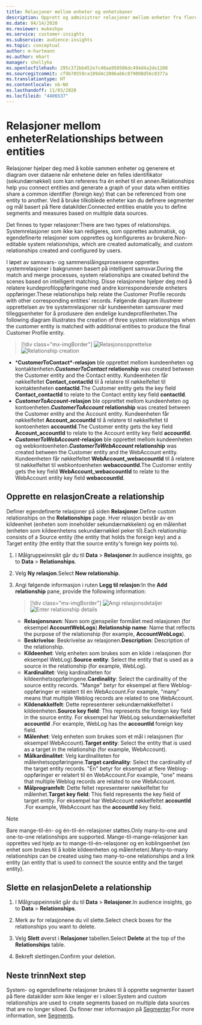 ```yaml
---
title: Relasjoner mellom enheter og enhetsbaner
description: Opprett og administrer relasjoner mellom enheter fra flere datakilder.
ms.date: 04/14/2020
ms.reviewer: mukeshpo
ms.service: customer-insights
ms.subservice: audience-insights
ms.topic: conceptual
author: m-hartmann
ms.author: mhart
manager: shellyha
ms.openlocfilehash: 295c372bb452e7c40aa950506dc494d4a2de1108
ms.sourcegitcommit: cf9b78559ca189d4c2086a66c879098d56c0377a
ms.translationtype: HT
ms.contentlocale: nb-NO
ms.lasthandoff: 11/03/2020
ms.locfileid: "4406537"
---
```

# <a name="relationships-between-entities"></a><span data-ttu-id="eef12-103">Relasjoner mellom enheter</span><span class="sxs-lookup"><span data-stu-id="eef12-103">Relationships between entities</span></span>

<span data-ttu-id="eef12-104">Relasjoner hjelper deg med å koble sammen enheter og generere et diagram over dataene når enhetene deler en felles identifikator (sekundærnøkkel) som kan refereres fra én enhet til en annen.</span><span class="sxs-lookup"><span data-stu-id="eef12-104">Relationships help you connect entities and generate a graph of your data when entities share a common identifier (foreign key) that can be referenced from one entity to another.</span></span> <span data-ttu-id="eef12-105">Ved å bruke tilkoblede enheter kan du definere segmenter og mål basert på flere datakilder.</span><span class="sxs-lookup"><span data-stu-id="eef12-105">Connected entities enable you to define segments and measures based on multiple data sources.</span></span>

<span data-ttu-id="eef12-106">Det finnes to typer relasjoner:</span><span class="sxs-lookup"><span data-stu-id="eef12-106">There are two types of relationships.</span></span> <span data-ttu-id="eef12-107">Systemrelasjoner som ikke kan redigeres, som opprettes automatisk, og egendefinerte relasjoner som opprettes og konfigureres av brukere.</span><span class="sxs-lookup"><span data-stu-id="eef12-107">Non-editable system relationships, which are created automatically, and custom relationships created and configured by users.</span></span>

<span data-ttu-id="eef12-108">I løpet av samsvars- og sammenslåingsprosessene opprettes systemrelasjoner i bakgrunnen basert på intelligent samsvar.</span><span class="sxs-lookup"><span data-stu-id="eef12-108">During the match and merge processes, system relationships are created behind the scenes based on intelligent matching.</span></span> <span data-ttu-id="eef12-109">Disse relasjonene hjelper deg med å relatere kundeprofiloppføringene med andre korresponderende enheters oppføringer.</span><span class="sxs-lookup"><span data-stu-id="eef12-109">These relationships help relate the Customer Profile records with other corresponding entities' records.</span></span> <span data-ttu-id="eef12-110">Følgende diagram illustrerer opprettelsen av tre systemrelasjoner når kundeenheten samsvarer med tilleggsenheter for å produsere den endelige kundeprofilenheten.</span><span class="sxs-lookup"><span data-stu-id="eef12-110">The following diagram illustrates the creation of three system relationships when the customer entity is matched with additional entities to produce the final Customer Profile entity.</span></span>

> [!div class="mx-imgBorder"]
> <span data-ttu-id="eef12-111">![Relasjonsopprettelse](media/relationships-entities-merge.png "Relasjonsopprettelse")</span><span class="sxs-lookup"><span data-stu-id="eef12-111">![Relationship creation](media/relationships-entities-merge.png "Relationship creation")</span></span>

- <span data-ttu-id="eef12-112">\***CustomerToContact\*-relasjon** ble opprettet mellom kundeenheten og kontaktenheten.</span><span class="sxs-lookup"><span data-stu-id="eef12-112">***CustomerToContact* relationship** was created between the Customer entity and the Contact entity.</span></span> <span data-ttu-id="eef12-113">Kundeenheten får nøkkelfeltet **Contact_contactId** til å relatere til nøkkelfeltet til kontaktenheten **contactId**.</span><span class="sxs-lookup"><span data-stu-id="eef12-113">The Customer entity gets the key field **Contact_contactId** to relate to the Contact entity key field **contactId**.</span></span>
- <span data-ttu-id="eef12-114">**_CustomerToAccount_-relasjon** ble opprettet mellom kundeenheten og kontoenheten.</span><span class="sxs-lookup"><span data-stu-id="eef12-114">**_CustomerToAccount_ relationship** was created between the Customer entity and the Account entity.</span></span> <span data-ttu-id="eef12-115">Kundeenheten får nøkkelfeltet **Account_accountId** til å relatere til nøkkelfeltet til kontoenheten **accountId**.</span><span class="sxs-lookup"><span data-stu-id="eef12-115">The Customer entity gets the key field **Account_accountId** to relate to the Account entity key field **accountId**.</span></span>
- <span data-ttu-id="eef12-116">**_CustomerToWebAccount_-relasjon** ble opprettet mellom kundeenheten og webkontoenheten.</span><span class="sxs-lookup"><span data-stu-id="eef12-116">**_CustomerToWebAccount_ relationship** was created between the Customer entity and the WebAccount entity.</span></span> <span data-ttu-id="eef12-117">Kundeenheten får nøkkelfeltet **WebAccount_webaccountId** til å relatere til nøkkelfeltet til webkontoenheten **webaccountId**.</span><span class="sxs-lookup"><span data-stu-id="eef12-117">The Customer entity gets the key field **WebAccount_webaccountId** to relate to the WebAccount entity key field **webaccountId**.</span></span>

## <a name="create-a-relationship"></a><span data-ttu-id="eef12-118">Opprette en relasjon</span><span class="sxs-lookup"><span data-stu-id="eef12-118">Create a relationship</span></span>

<span data-ttu-id="eef12-119">Definer egendefinerte relasjoner på siden **Relasjoner**.</span><span class="sxs-lookup"><span data-stu-id="eef12-119">Define custom relationships on the **Relationships** page.</span></span> <span data-ttu-id="eef12-120">Hver relasjon består av en kildeenhet (enheten som inneholder sekundærnøkkelen) og en målenhet (enheten som kildeenhetens sekundærnøkkel peker til).</span><span class="sxs-lookup"><span data-stu-id="eef12-120">Each relationship consists of a Source entity (the entity that holds the foreign key) and a Target entity (the entity that the source entity's foreign key points to).</span></span>

1. <span data-ttu-id="eef12-121">I Målgruppeinnsikt går du til **Data** > **Relasjoner**.</span><span class="sxs-lookup"><span data-stu-id="eef12-121">In audience insights, go to **Data** > **Relationships**.</span></span>

2. <span data-ttu-id="eef12-122">Velg **Ny relasjon**.</span><span class="sxs-lookup"><span data-stu-id="eef12-122">Select **New relationship**.</span></span>

3. <span data-ttu-id="eef12-123">Angi følgende informasjon i ruten **Legg til relasjon**:</span><span class="sxs-lookup"><span data-stu-id="eef12-123">In the **Add relationship** pane, provide the following information:</span></span>

   > [!div class="mx-imgBorder"]
   > <span data-ttu-id="eef12-124">![Angi relasjonsdetaljer](media/relationships-add.png "Angi relasjonsdetaljer")</span><span class="sxs-lookup"><span data-stu-id="eef12-124">![Enter relationship details](media/relationships-add.png "Enter relationship details")</span></span>

   - <span data-ttu-id="eef12-125">**Relasjonsnavn**: Navn som gjenspeiler formålet med relasjonen (for eksempel **AccountWebLogs**).</span><span class="sxs-lookup"><span data-stu-id="eef12-125">**Relationship name**: Name that reflects the purpose of the relationship (for example, **AccountWebLogs**).</span></span>
   - <span data-ttu-id="eef12-126">**Beskrivelse**: Beskrivelse av relasjonen.</span><span class="sxs-lookup"><span data-stu-id="eef12-126">**Description**: Description of the relationship.</span></span>
   - <span data-ttu-id="eef12-127">**Kildeenhet**: Velg enheten som brukes som en kilde i relasjonen (for eksempel WebLog).</span><span class="sxs-lookup"><span data-stu-id="eef12-127">**Source entity**: Select the entity that is used as a source in the relationship (for example, WebLog).</span></span>
   - <span data-ttu-id="eef12-128">**Kardinalitet**: Velg kardinaliteten for kildeenhetsoppføringene.</span><span class="sxs-lookup"><span data-stu-id="eef12-128">**Cardinality**: Select the cardinality of the source entity records.</span></span> <span data-ttu-id="eef12-129">"Mange" betyr for eksempel at flere Weblog-oppføringer er relatert til én WebAccount.</span><span class="sxs-lookup"><span data-stu-id="eef12-129">For example, "many" means that multiple Weblog records are related to one WebAccount.</span></span>
   - <span data-ttu-id="eef12-130">**Kildenøkkelfelt**: Dette representerer sekundærnøkkelfeltet i kildeenheten.</span><span class="sxs-lookup"><span data-stu-id="eef12-130">**Source key field**: This represents the foreign key field in the source entity.</span></span> <span data-ttu-id="eef12-131">For eksempel har WebLog sekundærnøkkelfeltet **accountId** .</span><span class="sxs-lookup"><span data-stu-id="eef12-131">For example, WebLog has the **accountId** foreign key field.</span></span>
   - <span data-ttu-id="eef12-132">**Målenhet**: Velg enheten som brukes som et mål i relasjonen (for eksempel WebAccount).</span><span class="sxs-lookup"><span data-stu-id="eef12-132">**Target entity**: Select the entity that is used as a target in the relationship (for example, WebAccount).</span></span>
   - <span data-ttu-id="eef12-133">**Målkardinalitet**: Velg kardinaliteten for målenhetsoppføringene.</span><span class="sxs-lookup"><span data-stu-id="eef12-133">**Target cardinality**: Select the cardinality of the target entity records.</span></span> <span data-ttu-id="eef12-134">"Én" betyr for eksempel at flere Weblog-oppføringer er relatert til én WebAccount.</span><span class="sxs-lookup"><span data-stu-id="eef12-134">For example, "one" means that multiple Weblog records are related to one WebAccount.</span></span>
   - <span data-ttu-id="eef12-135">**Målprogramfelt**: Dette feltet representerer nøkkelfeltet for målenhet.</span><span class="sxs-lookup"><span data-stu-id="eef12-135">**Target key field**: This field represents the key field of target entity.</span></span> <span data-ttu-id="eef12-136">For eksempel har WebAccount nøkkelfeltet **accountId** .</span><span class="sxs-lookup"><span data-stu-id="eef12-136">For example, WebAccount has the **accountId** key field.</span></span>

> [!NOTE]
> <span data-ttu-id="eef12-137">Bare mange-til-én- og én-til-én-relasjoner støttes.</span><span class="sxs-lookup"><span data-stu-id="eef12-137">Only many-to-one and one-to-one relationships are supported.</span></span> <span data-ttu-id="eef12-138">Mange-til-mange-relasjoner kan opprettes ved hjelp av to mange-til-én-relasjoner og en koblingsenhet (en enhet som brukes til å koble kildeenheten og målenheten).</span><span class="sxs-lookup"><span data-stu-id="eef12-138">Many-to-many relationships can be created using two many-to-one relationships and a link entity (an entity that is used to connect the source entity and the target entity).</span></span>

## <a name="delete-a-relationship"></a><span data-ttu-id="eef12-139">Slette en relasjon</span><span class="sxs-lookup"><span data-stu-id="eef12-139">Delete a relationship</span></span>

1. <span data-ttu-id="eef12-140">I Målgruppeinnsikt går du til **Data** > **Relasjoner**.</span><span class="sxs-lookup"><span data-stu-id="eef12-140">In audience insights, go to **Data** > **Relationships**.</span></span>

2. <span data-ttu-id="eef12-141">Merk av for relasjonene du vil slette.</span><span class="sxs-lookup"><span data-stu-id="eef12-141">Select check boxes for the relationships you want to delete.</span></span>

3. <span data-ttu-id="eef12-142">Velg **Slett** øverst i **Relasjoner** tabellen.</span><span class="sxs-lookup"><span data-stu-id="eef12-142">Select **Delete** at the top of the **Relationships** table.</span></span>

4. <span data-ttu-id="eef12-143">Bekreft slettingen.</span><span class="sxs-lookup"><span data-stu-id="eef12-143">Confirm your deletion.</span></span>

## <a name="next-step"></a><span data-ttu-id="eef12-144">Neste trinn</span><span class="sxs-lookup"><span data-stu-id="eef12-144">Next step</span></span>

<span data-ttu-id="eef12-145">System- og egendefinerte relasjoner brukes til å opprette segmenter basert på flere datakilder som ikke lenger er i siloer.</span><span class="sxs-lookup"><span data-stu-id="eef12-145">System and custom relationships are used to create segments based on multiple data sources that are no longer siloed.</span></span> <span data-ttu-id="eef12-146">Du finner mer informasjon på [Segmenter](segments.md).</span><span class="sxs-lookup"><span data-stu-id="eef12-146">For more information, see [Segments](segments.md).</span></span>

